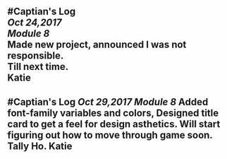 #Captian's Log  
_Oct 24,2017_  
_Module 8_  
Made new project, announced I was not responsible.  
Till next time.  
Katie  
---

#Captian's Log
_Oct 29,2017_
_Module 8_
Added font-family variables and colors,
Designed title card to get a feel for design asthetics.
Will start figuring out how to move through game soon.
Tally Ho.
Katie
---
